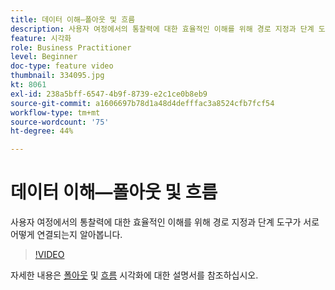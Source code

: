 ```yaml
---
title: 데이터 이해—폴아웃 및 흐름
description: 사용자 여정에서의 통찰력에 대한 효율적인 이해를 위해 경로 지정과 단계 도구가 서로 어떻게 연결되는지 알아봅니다.
feature: 시각화
role: Business Practitioner
level: Beginner
doc-type: feature video
thumbnail: 334095.jpg
kt: 8061
exl-id: 238a5bff-6547-4b9f-8739-e2c1ce0b8eb9
source-git-commit: a1606697b78d1a48d4defffac3a8524cfb7fcf54
workflow-type: tm+mt
source-wordcount: '75'
ht-degree: 44%

---
```


# 데이터 이해—폴아웃 및 흐름

사용자 여정에서의 통찰력에 대한 효율적인 이해를 위해 경로 지정과 단계 도구가 서로 어떻게 연결되는지 알아봅니다.

>[!VIDEO](https://video.tv.adobe.com/v/334095/?quality=12&learn=on)

자세한 내용은 [폴아웃](https://experienceleague.adobe.com/docs/analytics/analyze/analysis-workspace/visualizations/fallout/fallout-flow.html?lang=en) 및 [흐름](https://experienceleague.adobe.com/docs/analytics/analyze/analysis-workspace/visualizations/flow/flow.html?lang=en) 시각화에 대한 설명서를 참조하십시오.
